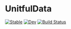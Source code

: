 # UnitfulData

[![Stable](https://img.shields.io/badge/docs-stable-blue.svg)](https://uriele.github.io/UnitfulData.jl/stable/)
[![Dev](https://img.shields.io/badge/docs-dev-blue.svg)](https://uriele.github.io/UnitfulData.jl/dev/)
[![Build Status](https://github.com/uriele/UnitfulData.jl/actions/workflows/CI.yml/badge.svg?branch=master)](https://github.com/uriele/UnitfulData.jl/actions/workflows/CI.yml?query=branch%3Amaster)
